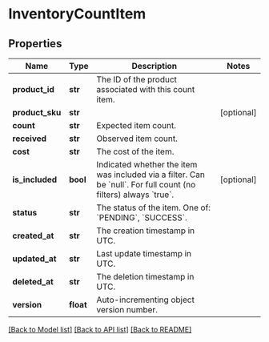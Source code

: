 # InventoryCountItem

## Properties
Name | Type | Description | Notes
------------ | ------------- | ------------- | -------------
**product_id** | **str** | The ID of the product associated with this count item. | 
**product_sku** | **str** |  | [optional] 
**count** | **str** | Expected item count. | 
**received** | **str** | Observed item count. | 
**cost** | **str** | The cost of the item. | 
**is_included** | **bool** | Indicated whether the item was included via a filter. Can be &#x60;null&#x60;. For full count (no filters) always &#x60;true&#x60;. | [optional] 
**status** | **str** | The status of the item. One of: &#x60;PENDING&#x60;, &#x60;SUCCESS&#x60;. | 
**created_at** | **str** | The creation timestamp in UTC. | 
**updated_at** | **str** | Last update timestamp in UTC. | 
**deleted_at** | **str** | The deletion timestamp in UTC. | 
**version** | **float** | Auto-incrementing object version number. | 

[[Back to Model list]](../README.md#documentation-for-models) [[Back to API list]](../README.md#documentation-for-api-endpoints) [[Back to README]](../README.md)


